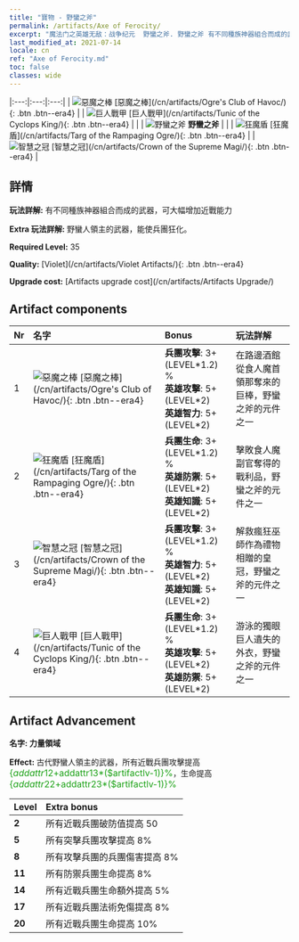 ```yaml
---
title: "寶物 - 野蠻之斧"
permalink: /artifacts/Axe of Ferocity/
excerpt: "魔法门之英雄无敌：战争纪元  野蠻之斧. 野蠻之斧 有不同種族神器組合而成的武器，可大幅增加近戰能力"
last_modified_at: 2021-07-14
locale: cn
ref: "Axe of Ferocity.md"
toc: false
classes: wide
---
```


  |:---:|:---:|:---:| 
  | ![惡魔之棒](/images/t/artifact_40311.png) [惡魔之棒](/cn/artifacts/Ogre's Club of Havoc/){: .btn .btn--era4} |   | ![巨人戰甲](/images/t/artifact_40314.png) [巨人戰甲](/cn/artifacts/Tunic of the Cyclops King/){: .btn .btn--era4} | 
  |   | ![野蠻之斧](/images/t/icon_artifact_31.png) **野蠻之斧** |  | 
  | ![狂魔盾](/images/t/artifact_40312.png) [狂魔盾](/cn/artifacts/Targ of the Rampaging Ogre/){: .btn .btn--era4} |   | ![智慧之冠](/images/t/artifact_40313.png) [智慧之冠](/cn/artifacts/Crown of the Supreme Magi/){: .btn .btn--era4} | 


## 詳情

 **玩法詳解:** 有不同種族神器組合而成的武器，可大幅增加近戰能力

 **Extra 玩法詳解:** 野蠻人領主的武器，能使兵團狂化。

 **Required Level:** 35

 **Quality:** [Violet](/cn/artifacts/Violet Artifacts/){: .btn .btn--era4}

 **Upgrade cost:** [Artifacts upgrade cost](/cn/artifacts/Artifacts Upgrade/)



## Artifact components

  | Nr |    名字    |   Bonus | 玩法詳解 | 
  |:---|:-----------|:--------|:------------| 
  | 1 | ![惡魔之棒](/images/t/artifact_40311.png) [惡魔之棒](/cn/artifacts/Ogre's Club of Havoc/){: .btn .btn--era4} | **兵團攻擊**: 3+(LEVEL\*1.2) %<br/>**英雄攻擊**: 5+(LEVEL\*2)<br/>**英雄智力**: 5+(LEVEL\*2) | 在路邊酒館從食人魔首領那奪來的巨棒，野蠻之斧的元件之一 | 
  | 2 | ![狂魔盾](/images/t/artifact_40312.png) [狂魔盾](/cn/artifacts/Targ of the Rampaging Ogre/){: .btn .btn--era4} | **兵團生命**: 3+(LEVEL\*1.2) %<br/>**英雄防禦**: 5+(LEVEL\*2)<br/>**英雄知識**: 5+(LEVEL\*2) | 擊敗食人魔副官奪得的戰利品，野蠻之斧的元件之一 | 
  | 3 | ![智慧之冠](/images/t/artifact_40313.png) [智慧之冠](/cn/artifacts/Crown of the Supreme Magi/){: .btn .btn--era4} | **兵團攻擊**: 3+(LEVEL\*1.2) %<br/>**英雄智力**: 5+(LEVEL\*2)<br/>**英雄知識**: 5+(LEVEL\*2) | 解救瘋狂巫師作為禮物相贈的皇冠，野蠻之斧的元件之一 | 
  | 4 | ![巨人戰甲](/images/t/artifact_40314.png) [巨人戰甲](/cn/artifacts/Tunic of the Cyclops King/){: .btn .btn--era4} | **兵團生命**: 3+(LEVEL\*1.2) %<br/>**英雄攻擊**: 5+(LEVEL\*2)<br/>**英雄防禦**: 5+(LEVEL\*2) | 游泳的獨眼巨人遺失的外衣，野蠻之斧的元件之一 | 


## Artifact Advancement

 **名字: 力量領域**

 **Effect:** 古代野蠻人領主的武器，所有近戰兵團攻擊提高 <span style="color: #1ca216;font-size:16px">{$addattr12+$addattr13*($artifactlv-1)}%</span>，生命提高 <span style="color: #1ca216;font-size:16px">{$addattr22+$addattr23*($artifactlv-1)}%</span>

  |  Level  |    Extra bonus  | 
  |:--------|:----------------| 
  | **2** | 所有近戰兵團破防值提高 50 | 
  | **5** | 所有突擊兵團攻擊提高 8% | 
  | **8** | 所有攻擊兵團的兵團傷害提高 8% | 
  | **11** | 所有防禦兵團生命提高 8% | 
  | **14** | 所有近戰兵團生命額外提高 5% | 
  | **17** | 所有近戰兵團法術免傷提高 8% | 
  | **20** | 所有近戰兵團生命提高 10% | 
